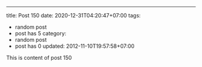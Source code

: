 ---
title: Post 150
date: 2020-12-31T04:20:47+07:00
tags:
  - random post
  - post has 5
category:
  - random post
  - post has 0
updated: 2012-11-10T19:57:58+07:00

This is content of post 150